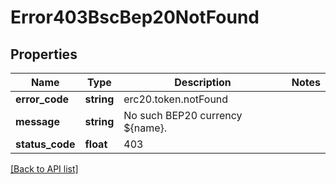 # Error403BscBep20NotFound

## Properties

Name | Type | Description | Notes
------------ | ------------- | ------------- | -------------
**error_code** | **string** | erc20.token.notFound |
**message** | **string** | No such BEP20 currency ${name}. |
**status_code** | **float** | 403 |

[[Back to API list]](../../README.md#api-endpoints)

